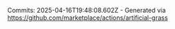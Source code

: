 Commits: 2025-04-16T19:48:08.602Z - Generated via https://github.com/marketplace/actions/artificial-grass
<br>
